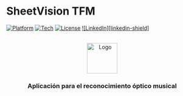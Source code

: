# SheetVision TFM

<!-- Improved compatibility of back to top link: See: https://github.com/othneildrew/Best-README-Template/pull/73 -->
<a name="readme-top"></a>

[![Platform](https://img.shields.io/static/v1?label=Platform&message=iOS&color=blue&style=for-the-badge)]()
[![Tech](https://img.shields.io/static/v1?label=Technology&message=SwiftUI&color=orange&style=for-the-badge)]()
[![License](https://img.shields.io/static/v1?label=License&message=MIT&color=green&style=for-the-badge)]()
[![LinkedIn][linkedin-shield]](https://www.linkedin.com/in/juan-carlos-martinez-sevilla/)



<!-- PROJECT LOGO -->
<br />
<div align="center">
  <a href="https://github.com/othneildrew/Best-README-Template">
    <img src="images/logo.png" alt="Logo" width="80" height="80">
  </a>

  <h3 align="center">Aplicación para el reconocimiento óptico musical</h3>
</div>
